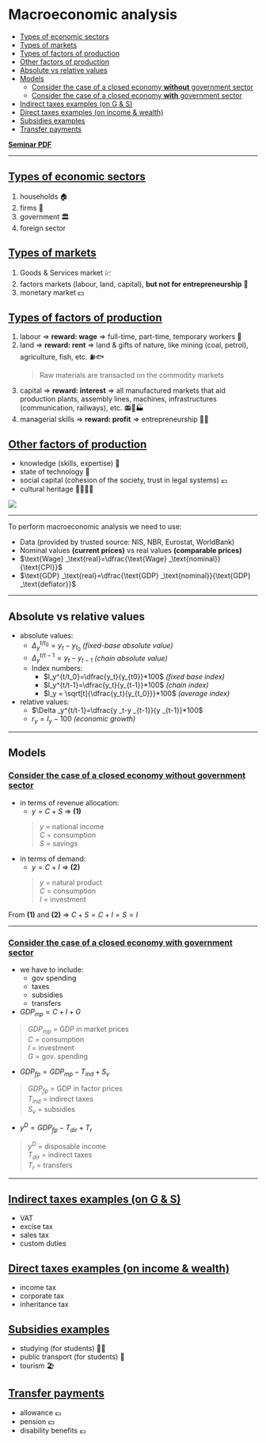 # Macroeconomic analysis
- [Types of economic sectors](#types-of-economic-sectors)
- [Types of markets](#types-of-markets)
- [Types of factors of production](#types-of-factors-of-production)
- [Other factors of production](#other-factors-of-production)
- [Absolute vs relative values](#absolute-vs-relative-values)
- [Models](#models)
  - [Consider the case of a closed economy **without** government sector](#consider-the-case-of-a-closed-economy-without-government-sector)
  - [Consider the case of a closed economy **with** government sector](#consider-the-case-of-a-closed-economy-with-government-sector)
- [Indirect taxes examples (on G \& S)](#indirect-taxes-examples-on-g--s)
- [Direct taxes examples (on income \& wealth)](#direct-taxes-examples-on-income--wealth)
- [Subsidies examples](#subsidies-examples)
- [ Transfer payments](#-transfer-payments)

<ins>[**Seminar PDF**](./seminar%20pdfs/S02.%20Macroeconomic%20Analysis.pdf)

---

## <ins>Types of economic sectors
1. households 🏠
2. firms 🏢
3. government 🏛️
4. foreign sector

## <ins>Types of markets
1. Goods & Services market 💹
2. factors markets (labour, land, capital), **but not for entrepreneurship** 💸
3. monetary market 💵

## <ins>Types of factors of production
1. labour $\Rightarrow$ **reward: wage** $\Rightarrow$ full-time, part-time, temporary workers 👷
2. land $\Rightarrow$ **reward: rent** $\Rightarrow$ land & gifts of nature, like mining (coal, petrol), agriculture, fish, etc. ⛽🐟
    > Raw materials are transacted on the commodity markets
3. capital $\Rightarrow$ **reward: interest** $\Rightarrow$ all manufactured markets that aid production plants, assembly lines, machines, infrastructures (communication, railways), etc. 📻🚂🏭
4. managerial skills $\Rightarrow$ **reward: profit** $\Rightarrow$ entrepreneurship 🧑‍💼

## <ins>Other factors of production
- knowledge (skills, expertise) 📕
- state of technology 🧪
- social capital (cohesion of the society, trust in legal systems) 💶
- cultural heritage 👨‍👩‍👧‍👦

![](images/firms&households.png)

---

To perform macroeconomic analysis we need to use:
- Data (provided by trusted source: NIS, NBR, Eurostat, WorldBank) 
- Nominal values **(current prices)** vs real values **(comparable prices)**
- $\text{Wage} _\text{real}=\dfrac{\text{Wage} _\text{nominal}}{\text{CPI}}$
- $\text{GDP} _\text{real}=\dfrac{\text{GDP} _\text{nominal}}{\text{GDP} _\text{deflator}}$

---
    
## Absolute vs relative values
- absolute values:
  - $\Delta_y^{t/t_0}=y_t-y_{t_0}$ *(fixed-base absolute value)*
  - $\Delta_y^{t/t-1}=y_t-y_{t-1}$ *(chain absolute value)*
  - Index numbers:
    - $I_y^{t/t_0}=\dfrac{y_t}{y_{t0}}*100$ *(fixed base index)*
    - $I_y^{t/t-1}=\dfrac{y_t}{y_{t-1}}*100$ *(chain index)*
    - $I_y = \sqrt[t]{\dfrac{y_t}{y_{t_0}}}*100$ *(average index)*
- relative values:
  - $\Delta _y^{t/t-1}=\dfrac{y _t-y _{t-1}}{y _{t-1}}*100$
  - $r_y = I_y - 100$ *(economic growth)*

---

## Models
### <ins>Consider the case of a closed economy **without** government sector
- in terms of revenue allocation:
  - $y = C + S$ $\Rightarrow$ **(1)**
  > $y$ = national income  
  > $C$ = consumption  
  > $S$ = savings  
- in terms of demand:
  - $y = C + I$ $\Rightarrow$ **(2)**
  > $y$ = natural product  
  > $C$ = consumption  
  > $I$ = investment  

From **(1)** and **(2)** $\Rightarrow$ $C + S = C + I = S = I$

---

### <ins>Consider the case of a closed economy **with** government sector
- we have to include:
  - gov spending
  - taxes
  - subsidies
  - transfers
- $GDP_{mp} = C + I + G$
> $GDP_{mp}$ = GDP in market prices  
> $C$ = consumption  
> $I$ = investment  
> $G$ = gov. spending  
- $GDP_{fp} = GDP_{mp} - T_{ind} + S_v$
> $GDP_{fp}$ = GDP in factor prices  
> $T_{ind}$ = indirect taxes  
> $S_v$ = subsidies  
- $y^D = GDP_{fp} - T_{dir} + T_r$
> $y^D$ = disposable income  
> $T_{dir}$ = indirect taxes  
> $T_r$ = transfers  

---

## <ins>Indirect taxes examples (on G & S)
- VAT
- excise tax
- sales tax
- custom duties

## <ins>Direct taxes examples (on income & wealth)
  - income tax
  - corporate tax
  - inheritance tax

## <ins>Subsidies examples
- studying (for students) 🧑‍🎓
- public transport (for students) 🚌
- tourism 🏖️

## <ins> Transfer payments
- allowance 💷
- pension 💵
- disability benefits 💶

